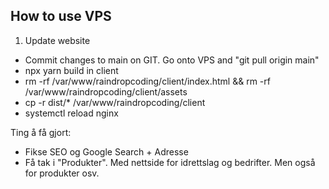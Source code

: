 ## How to use VPS
1. Update website
- Commit changes to main on GIT. Go onto VPS and "git pull origin main"
- npx yarn build in client
- rm -rf /var/www/raindropcoding/client/index.html && rm -rf /var/www/raindropcoding/client/assets
- cp -r dist/* /var/www/raindropcoding/client
- systemctl reload nginx

Ting å få gjort:
- Fikse SEO og Google Search + Adresse
- Få tak i "Produkter". Med nettside for idrettslag og bedrifter. Men også for produkter osv.